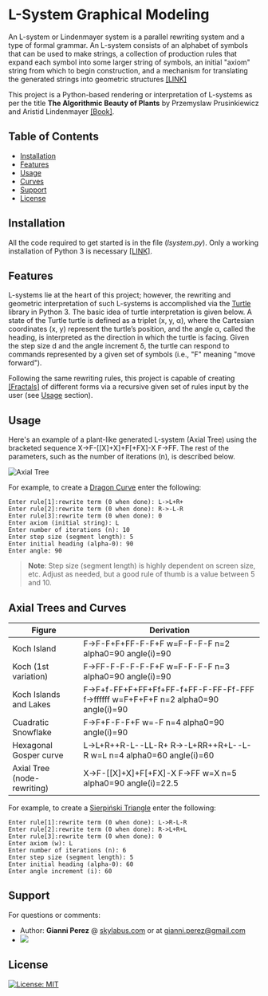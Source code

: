 <img src="/venv/tree.png" alt="">

# L-System Graphical Modeling

An L-system or Lindenmayer system is a parallel rewriting system and a type of formal grammar. An L-system consists of an alphabet of symbols that can be used to make strings, a collection of production rules that expand each symbol into some larger string of symbols, an initial "axiom" string from which to begin construction, and a mechanism for translating the generated strings into geometric structures [[LINK]](https://en.wikipedia.org/wiki/L-system)

This project is a Python-based rendering or interpretation of L-systems as per the title **The Algorithmic Beauty
of Plants** by Przemyslaw Prusinkiewicz and Aristid Lindenmayer [[Book]](http://algorithmicbotany.org/papers/abop/abop.pdf).

## Table of Contents

- [Installation](#installation)
- [Features](#features)
- [Usage](#usage)
- [Curves](#curves)
- [Support](#support)
- [License](#license)

## Installation

All the code required to get started is in the file (*lsystem.py*). Only a working installation of Python 3 is necessary [[LINK]](https://www.python.org/).

## Features

L-systems lie at the heart of this project; however, the rewriting and geometric interpretation of such L-systems is accomplished via the [Turtle](https://docs.python.org/3.3/library/turtle.html?highlight=turtle#module-turtle) library in Python 3. The basic idea of turtle interpretation is given below. A state of the Turtle turtle is defined as a triplet (x, y, α), where the Cartesian coordinates (x, y) represent the turtle’s position, and the angle α, called the heading, is interpreted as the direction in which the turtle is facing. Given the step size d and the angle increment δ, the turtle can respond to commands represented by a given set of symbols (i.e., "F" meaning "move forward").

Following the same rewriting rules, this project is capable of creating [[Fractals]](http://mathworld.wolfram.com/Fractal.html) of different forms via a recursive given set of rules input by the user (see [Usage](#usage) section).

## Usage

Here's an example of a plant-like generated L-system (Axial Tree) using the bracketed sequence X->F-[[X]+X]+F[+FX]-X F->FF. The rest of the parameters, such as the number of iterations (n), is described below.

![Axial Tree](https://s7.gifyu.com/images/ezgif.com-cropcc2d2a5cd782a90b.gif)

For example, to create a [Dragon Curve](http://mathworld.wolfram.com/DragonCurve.html) enter the following:

```
Enter rule[1]:rewrite term (0 when done): L->L+R+
Enter rule[2]:rewrite term (0 when done): R->-L-R
Enter rule[3]:rewrite term (0 when done): 0
Enter axiom (initial string): L
Enter number of iterations (n): 10
Enter step size (segment length): 5
Enter initial heading (alpha-0): 90
Enter angle: 90
```

> **Note**: Step size (segment length) is highly dependent on screen size, etc. Adjust as needed, but a good rule of thumb is a value between 5 and 10.

## Axial Trees and Curves

Figure | Derivation
| --- | --- |
Koch Island | F->F-F+F+FF-F-F+F w=F-F-F-F n=2 alpha0=90 angle(i)=90
Koch (1st variation) | F->FF-F-F-F-F-F+F w=F-F-F-F n=3 alpha0=90 angle(i)=90
Koch Islands and Lakes | F->F+f-FF+F+FF+Ff+FF-f+FF-F-FF-Ff-FFF f->ffffff w=F+F+F+F n=2 alpha0=90 angle(i)=90                          
Cuadratic Snowflake | F->F+F-F-F+F w=-F n=4 alpha0=90 angle(i)=90
Hexagonal Gosper curve | L->L+R++R-L--LL-R+ R->-L+RR++R+L--L-R w=L n=4 alpha0=60 angle(i)=60
Axial Tree (node-rewriting) | X->F-[[X]+X]+F[+FX]-X F->FF w=X n=5 alpha0=90 angle(i)=22.5


For example, to create a [Sierpiński Triangle](https://en.wikipedia.org/wiki/Sierpi%C5%84ski_triangle) enter the following:

```
Enter rule[1]:rewrite term (0 when done): L->R-L-R
Enter rule[2]:rewrite term (0 when done): R->L+R+L
Enter rule[3]:rewrite term (0 when done): 0
Enter axiom (w): L
Enter number of iterations (n): 6
Enter step size (segment length): 5
Enter initial heading (alpha-0): 60
Enter angle increment (i): 60
```

## Support

For questions or comments:

- Author: **Gianni Perez** @ [skylabus.com](https://www.skylabus.com) or at gianni.perez@gmail.com
- [![](http://www.linkedin.com/img/webpromo/btn_liprofile_blue_80x15.png)](http://www.linkedin.com/gianni-perez)


## License

[![License: MIT](https://img.shields.io/badge/License-MIT-yellow.svg)](https://github.com/ambron60/l-system-drawing/blob/master/LICENSE.md)
